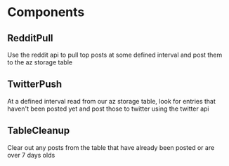 # Components

## RedditPull
Use the reddit api to pull top posts at some defined interval and post them to the az storage table
## TwitterPush
At a defined interval read from our az storage table, look for entries that haven't been posted yet and post those to twitter using the twitter api
## TableCleanup
Clear out any posts from the table that have already been posted or are over 7 days olds